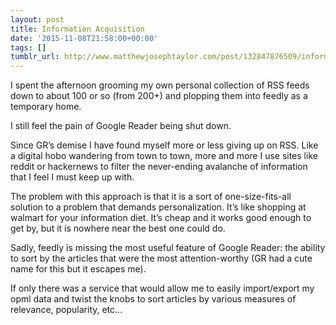 ```yaml
---
layout: post
title: Information Acquisition
date: '2015-11-08T21:58:00+00:00'
tags: []
tumblr_url: http://www.matthewjosephtaylor.com/post/132847876509/information-acquisition
---
```

I spent the afternoon grooming my own personal collection of RSS feeds down to about 100 or so (from 200+) and plopping them into feedly as a temporary home.

I still feel the pain of Google Reader being shut down.

Since GR’s demise I have found myself more or less giving up on RSS. Like a digital hobo wandering from town to town, more and more I use sites like reddit or hackernews to filter the never-ending avalanche of information that I feel I must keep up with.

The problem with this approach is that it is a sort of one-size-fits-all solution to a problem that demands personalization. It’s like shopping at walmart for your information diet. It’s cheap and it works good enough to get by, but it is nowhere near the best one could do.

Sadly, feedly is missing the most useful feature of Google Reader: the ability to sort by the articles that were the most attention-worthy (GR had a cute name for this but it escapes me).

If only there was a service that would allow me to easily import/export my opml data and twist the knobs to sort articles by various measures of relevance, popularity, etc…
